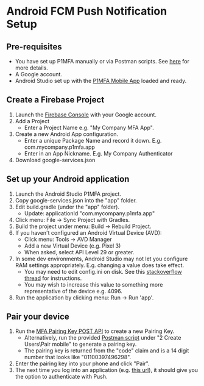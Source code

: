 # Android FCM Push Notification Setup

## Pre-requisites
- You have set up P1MFA manually or via Postman scripts. See [here](README.md) for more details.
- A Google account.
- Android Studio set up with the [P1MFA Mobile App](https://github.com/pingidentity/pingone-customers-mobile-sdk-android) loaded and ready.

## Create a Firebase Project

1. Launch the [Firebase Console](https://console.firebase.google.com/) with your Google account.
2. Add a Project
    - Enter a Project Name e.g. "My Company MFA App".
3. Create a new Android App configuration.
    - Enter a unique Package Name and record it down. E.g. com.mycompany.p1mfa.app
    - Enter in an App Nickname. E.g. My Company Authenticator
4. Download google-services.json

## Set up your Android application

1. Launch the Android Studio P1MFA project.
2. Copy google-services.json into the "app" folder.
3. Edit build.gradle (under the "app" folder).
    - Update: 
        applicationId "com.mycompany.p1mfa.app"
4. Click menu: File -> Sync Project with Gradles.
5. Build the project under menu: Build -> Rebuild Project.
6. If you haven't configured an Android Virtual Device (AVD):
    - Click menu: Tools -> AVD Manager
    - Add a new Virtual Device (e.g. Pixel 3)
    - When asked, select API Level 29 or greater.
7. In some dev environments, Android Studio may not let you configure RAM settings appropriately. E.g. changing a value does take effect.
    - You may need to edit config.ini on disk. See this [stackoverflow thread](https://stackoverflow.com/questions/49454328/android-emulator-ram-not-extending-for-google-play-api-27) for instructions.
    - You may wish to increase this value to something more representative of the device e.g. 4096.
8. Run the application by clicking menu: Run -> Run 'app'.

## Pair your device

1. Run the [MFA Pairing Key POST API](https://apidocs.pingidentity.com/pingone/platform/v1/api/#mfa-pairing-keys) to create a new Pairing Key.
    - Alternatively, run the provided [Postman script](postman_setup_p1mfa.json) under "2 Create Users\Pair mobile" to generate a pairing key.
    - The pairing key is returned from the "code" claim and is a 14 digit number that looks like "01100397496298".
2. Enter the pairing key into your phone and click "Pair".
3. The next time you log into an application (e.g. [this url](https://localhost:9031/as/authorization.oauth2?client_id=sampleclient&response_type=token)), it should give you the option to authenticate with Push.
    
